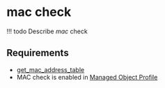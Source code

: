 # mac check

<!-- prettier-ignore -->
!!! todo
    Describe *mac* check

## Requirements

* [get_mac_address_table](../../../../dev/reference/scripts/get_mac_address_table.md)
* MAC check is enabled in [Managed Object Profile](../../../../user/reference/concepts/managed-object-profile/index.md)
